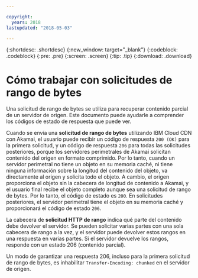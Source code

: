 ```yaml
---

copyright:
  years: 2018
lastupdated: "2018-05-03"

---
```


{:shortdesc: .shortdesc}
{:new_window: target="_blank"}
{:codeblock: .codeblock}
{:pre: .pre}
{:screen: .screen}
{:tip: .tip}
{:download: .download}


# Cómo trabajar con solicitudes de rango de bytes

Una solicitud de rango de bytes se utiliza para recuperar contenido parcial de un servidor de origen. Este documento puede ayudarle a comprender los códigos de estado de respuesta que puede ver.

Cuando se envía una **solicitud de rango de bytes** utilizando IBM Cloud CDN con Akamai, el usuario puede recibir un código de respuesta `200 (OK)` para la primera solicitud, y un código de respuesta `206` para todas las solicitudes posteriores, porque los servidores perimetrales de Akamai solicitan contenido del origen en formato comprimido. Por lo tanto, cuando un servidor perimetral no tiene un objeto en su memoria caché, ni tiene ninguna información sobre la longitud del contenido del objeto, va directamente al origen y solicita todo el objeto. A cambio, el origen proporciona el objeto sin la cabecera de longitud de contenido a Akamai, y el usuario final recibe el objeto completo aunque sea una solicitud de rango de bytes. Por lo tanto, el código de estado es `200`. En solicitudes posteriores, el servidor perimetral tiene el objeto en su memoria caché y proporcionará el código de estado `206`.

La cabecera de **solicitud HTTP de rango** indica qué parte del contenido debe devolver el servidor. Se pueden solicitar varias partes con una sola cabecera de rango a la vez, y el servidor puede devolver estos rangos en una respuesta en varias partes. Si el servidor devuelve los rangos, responde con un estado 206 (contenido parcial).

Un modo de garantizar una respuesta 206, incluso para la primera solicitud de rango de bytes, es inhabilitar `Transfer-Encoding: chunked` en el servidor de origen.
